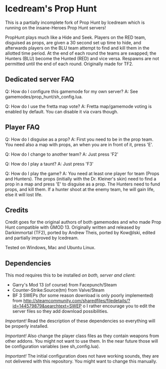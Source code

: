 # Icedream's Prop Hunt

This is a partially incomplete fork of Prop Hunt by Icedream which is running on the insane-Heroes Prop Hunt servers!

PropHunt plays much like a Hide and Seek. Players on the RED team, disguised as props, are given a 30 second set up time to hide, and afterwards players on the BLU team attempt to find and kill them in the allotted time period. At the end of each round the teams are swapped; the Hunters (BLU) become the Hunted (RED) and vice versa. Respawns are not permitted until the end of each round. 
Originally made for TF2. 

## Dedicated server FAQ

Q: How do I configure this gamemode for my own server?
A: See gamemodes/prop_hunt/sh_config.lua.

Q: How do I use the fretta map vote?
A: Fretta map/gamemode voting is enabled by default. You can disable it via cvars though.

## Player FAQ

Q: How do I disguise as a prop? 
A: First you need to be in the prop team. You need also a map with props, an when you are in front of it, press 'E'. 

Q: How do I change to another team?
A: Just press 'F2'

Q: How do I play a taunt?
A: Just press 'F3'

Q: How do I play the game? 
A: You need at least one player for team (Props and Hunters). The props (initially with the Dr. Kleiner's skin) need to find a prop in a map and press 'E' to disguise as a prop. The Hunters need to fund props, and kill them. If a hunter shoot at the enemy team, he will gain life, else it will lost life. 

## Credits

Credit goes for the original authors of both gamemodes and who made Prop Hunt compatible with GMOD 13. 
Originally written and released by Darkimmortal (TF2), ported by Andrew Theis, ported by Kow@lski, edited and partially improved by Icedream.

Tested on Windows, Mac and Ubuntu Linux. 

## Dependencies

This mod requires this to be installed _on both, server and client_:

- Garry's Mod 13 (of course) from Facepunch/Steam
- Counter-Strike:Source(tm) from Valve/Steam
- BF 3 SWEPs (for some reason download is only poorly implemented) from http://steamcommunity.com/sharedfiles/filedetails/?id=144579879&searchtext=SWEP
	o I rather encourage you to edit the server files so they add download possibilities.

_Important!_ Read the description of these dependencies so everything will be properly installed.

_Important!_ Also change the player class files as they contain weapons from other addons. You might not want to use them. In the near future those will be configuration variables (see sh_config.lua).

_Important!_ The initial configuration does not have working sounds, they are not delivered with this repository. You might want to change this manually.
